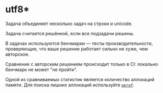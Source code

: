 # utf8*

Задача объединяет несколько задач на строки и unicode.

Задача считается решённой, если все подзадачи решены.

В задачах используются бенчмарки — тесты производительности, проверяющие, что ваше решение работает сильно не хуже, чем авторское.

Сравнение с авторским решением происходит только в CI: локально бенчмарк не может "не пройти".

Одной из сравниваемых статистик является количество аллокаций памяти.
Для поиска лишних аллокаций используйте [`pprof`](../docs/allocation_profiling.md).
